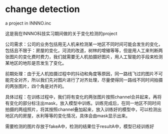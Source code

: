 # change detection
 a project in INNNO.inc
 
 这是我在INNNO科技实习期间做的关于变化检测的project
 
 公司需求：公司的业务包括用无人机来检测某一地区不同时间可能会发生的变化，包括且不限于：房屋的变化，河流的改道，树林的增殖等等，但是用人工来判断两张图片的变化费时费力，我们就需要无人机拍摄好图片，用人工智能的手段来检测某地区的地形是否发生了变化。
 
 前期处理：由于无人机拍摄过程中的抖动和角度等原因，同一路线飞过的图片不可能完全对齐，所以我们先对图片进行了对齐处理，尽量使得同一路线不同时间拍摄的两张图片，四个角是对齐的。
 
 具体过程：在训练过程中，我们将有变化的两张图片按照channel合并起来，再将有变化的部分标注出mask，放入模型中训练。训练完成后，在同一地区不同时间拍摄的两组照片，将其按照channel叠加起来，放入训练好的模型中，可以检测出地区内的房屋，水利等等的变化情况，具体会由mask显示出来。

 需要检测的图片存放于fakeA中，检测的结果位于resultA中，模型已经训练好
